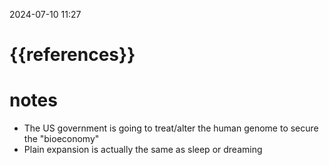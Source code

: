 2024-07-10  11:27
# {{references}} 
# notes

- The US government is going to treat/alter the human genome to secure the "bioeconomy"
- Plain expansion is actually the same as sleep or dreaming
